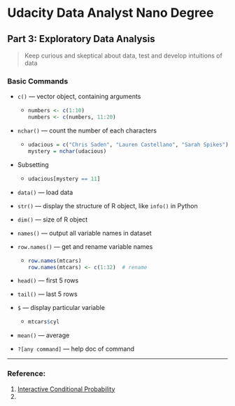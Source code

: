 # Udacity Data Analyst Nano Degree

## Part 3: Exploratory Data Analysis

> Keep curious and skeptical about data, test and develop intuitions of data

### Basic Commands

- `c()` — vector object, containing arguments

  - ```R
    numbers <- c(1:10)
    numbers <- c(numbers, 11:20)
    ```

- `nchar()` — count the number of each characters

  - ```R
    udacious = c("Chris Saden", "Lauren Castellano", "Sarah Spikes")
    mystery = nchar(udacious)
    ```

- Subsetting

  - ```R
    udacious[mystery == 11]
    ```

- `data()` — load data

- `str()` — display the structure of R object, like `info()` in Python

- `dim()` — size of R object

- `names()` — output all variable names in dataset

- `row.names()` — get and rename variable names

  - ```R
    row.names(mtcars)
    row.names(mtcars) <- c(1:32)  # rename
    ```

- `head()` — first 5 rows

- `tail()` — last 5 rows

- `$` — display particular variable

  - ```R
    mtcars$cyl
    ```

- `mean()` — average

- `?[any command]` — help doc of command



----

### Reference:

1. [Interactive Conditional Probability](http://setosa.io/conditional/)
2. 